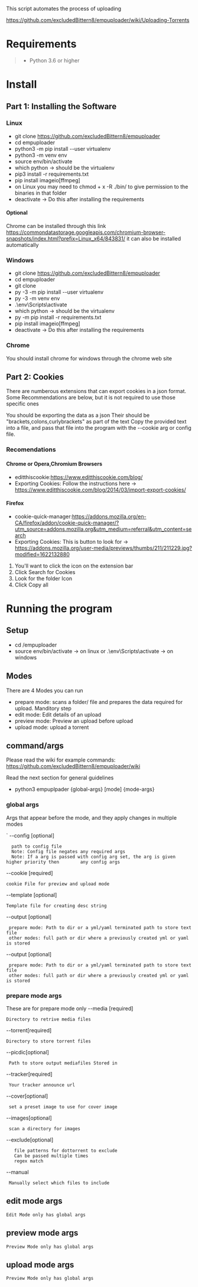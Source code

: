 This script automates the process of uploading

https://github.com/excludedBittern8/empuploader/wiki/Uploading-Torrents


# Requirements

> - Python 3.6 or higher


# Install
## Part 1: Installing the Software

### Linux
- git clone https://github.com/excludedBittern8/empuploader
- cd empuploader
- python3 -m pip install --user virtualenv
- python3 -m venv env
- source env/bin/activate
- which python -> should be the virtualenv
- pip3 install -r requirements.txt
- pip install imageio[ffmpeg]
- on Linux you may need to chmod + x -R ./bin/ to give permission to the binaries in that folder
- deactivate -> Do this after installing the requirements
#### Optional 
Chrome can be installed through this link https://commondatastorage.googleapis.com/chromium-browser-snapshots/index.html?prefix=Linux_x64/843831/
it can also be installed automatically

### Windows
- git clone https://github.com/excludedBittern8/empuploader
- cd empuploader
- git clone ​
- py -3 -m pip install --user virtualenv
- py -3 -m venv env
- .\env\Scripts\activate
- which python -> should be the virtualenv
- py -m pip install -r requirements.txt
- pip install imageio[ffmpeg]
- deactivate -> Do this after installing the requirements
### Chrome
You should install chrome for windows through the chrome web site



## Part 2: Cookies

There are numberous extensions that can export cookies in a json format. Some Recommendations are below, but it is not required to use those specific ones

You should be exporting the data as a json
Their should be "brackets,colons,curlybrackets" as part of the text
Copy the provided text into a file, and pass that file into the program with the --cookie arg or config file.

### Recomendations

#### Chrome or Opera,Chromium Browsers 

* editthiscookie:https://www.editthiscookie.com/blog/
* Exporting Cookies: Follow the instructions here -> https://www.editthiscookie.com/blog/2014/03/import-export-cookies/


#### Firefox 

* cookie-quick-manager:https://addons.mozilla.org/en-CA/firefox/addon/cookie-quick-manager/?utm_source=addons.mozilla.org&utm_medium=referral&utm_content=search
* Exporting Cookies: This is button to look for ->  https://addons.mozilla.org/user-media/previews/thumbs/211/211229.jpg?modified=1622132880

1. You'll want to click the icon on the extension bar
2. Click Search for Cookies
3. Look for the folder Icon 
4. Click Copy all




# Running the program

## Setup
- cd /empuploader 
- source env/bin/activate -> on linux or .\env\Scripts\activate -> on windows

## Modes
There are 4 Modes you can run 
- prepare mode: scans a folder/ file and prepares the data required for upload. Manditory step
- edit mode: Edit details of an upload
- preview mode: Preview an upload before upload
- upload mode: upload a torrent

## command/args
Please read the wiki for example commands: https://github.com/excludedBittern8/empuploader/wiki

Read the next section for general guidelines

- python3 empuplpader {global-args} [mode] {mode-args}

### global args
Args that appear before the mode, and they apply changes in multiple modes


`
--config  [optional]
 ```
   path to config file
   Note: Config file negates any required args
   Note: If a arg is passed with config arg set, the arg is given higher priority then        any config args
 ```


--cookie [required]
 ```
cookie File for preview and upload mode
 ```


--template [optional]
 ```
Template file for creating desc string
 ```


 --output [optional]
  ```
   prepare mode: Path to dir or a yml/yaml terminated path to store text file
   other modes: full path or dir where a previously created yml or yaml is stored
 ```
 
 --output [optional]
  ```
   prepare mode: Path to dir or a yml/yaml terminated path to store text file
   other modes: full path or dir where a previously created yml or yaml is stored
 ```

### prepare mode args
These are for prepare mode only
--media [required]
```
Directory to retrive media files
```

--torrent[required]
```
Directory to store torrent files
```

--picdic[optional]
```
 Path to store output mediafiles Stored in
```
 
--tracker[required]
```
 Your tracker announce url
```

--cover[optional]
```
 set a preset image to use for cover image
```

--images[optional]
```
 scan a directory for images
```

--exclude[optional]
```
   file patterns for dottorrent to exclude
   Can be passed multiple times 
   regex match
```                       
--manual
```
 Manually select which files to include
  ```
## edit mode args
```
Edit Mode only has global args
```

## preview mode args
```
Preview Mode only has global args
```
## upload mode args
```
Preview Mode only has global args
```







